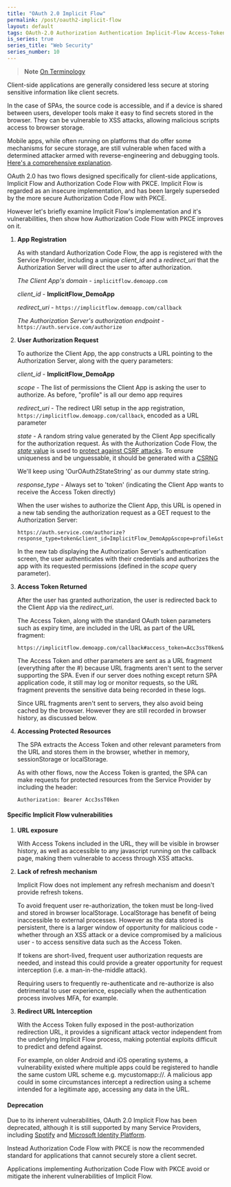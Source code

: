```yaml
---
title: "OAuth 2.0 Implicit Flow"
permalink: /post/oauth2-implicit-flow
layout: default
tags: OAuth-2.0 Authorization Authentication Implicit-Flow Access-Token Third-Party-Access 
is_series: true
series_title: "Web Security"
series_number: 10
---
```


> **Note**
> [On Terminology](/post/oauth2-overview#notes-on-terminology)

Client-side applications are generally considered less secure at storing sensitive information like client secrets. 

In the case of SPAs, the source code is accessible, and if a device is shared between users, developer tools make it easy to find secrets stored in the browser. They can be vulnerable to XSS attacks, allowing malicious scripts access to browser storage.

Mobile apps, while often running on platforms that do offer some mechanisms for secure storage, are still vulnerable when faced with a determined attacker armed with reverse-engineering and debugging tools. [Here's a comprehensive explanation](https://ivrodriguez.com/why-embedding-secrets-in-mobile-apps-is-not-a-good-idea/).

OAuth 2.0 has two flows designed specifically for client-side applications, Implicit Flow and Authorization Code Flow with PKCE. Implicit Flow is regarded as an insecure implementation, and has been largely superseded by the more secure Authorization Code Flow with PKCE.

However let's briefly examine Implicit Flow's implementation and it's vulnerabilities, then show how Authorization Code Flow with PKCE improves on it.


1) **App Registration**

    As with standard Authorization Code Flow, the app is registered with the Service Provider, including a unique *client_id* and a *redirect_uri* that the Authorization Server will direct the user to after authorization.

    *The Client App's domain* - `implicitflow.demoapp.com`

    *client_id* - **ImplicitFlow_DemoApp**
    
    *redirect_uri* - `https://implicitflow.demoapp.com/callback`
    
    *The Authorization Server's authorization endpoint* - `https://auth.service.com/authorize`

2) **User Authorization Request**

    To authorize the Client App, the app constructs a URL pointing to the Authorization Server, along with the query parameters:

    *client_id* - **ImplicitFlow_DemoApp**

    *scope* - The list of permissions the Client App is asking the user to authorize. As before, "profile" is all our demo app requires

    *redirect_uri* - The redirect URI setup in the app registration, `https://implicitflow.demoapp.com/callback`, encoded as a URL parameter

    *state* - A random string value generated by the Client App specifically for the authorization request. As with the Authorization Code Flow, the [*state* value](/post/oauth2-auth-code-flow) is used to [protect against CSRF attacks](/post/browser-security-fundamentals#cross-site-request-forgery-csrf). To ensure uniqueness and be unguessable, it should be generated with a [CSRNG](https://en.wikipedia.org/wiki/Cryptographically_secure_pseudorandom_number_generator)
    
    We'll keep using 'OurOAuth2StateString' as our dummy state string.

    *response_type* - Always set to 'token' (indicating the Client App wants to receive the Access Token directly)

    When the user wishes to authorize the Client App, this URL is opened in a new tab sending the authorization request as a GET request to the Authorization Server:

    ```
    https://auth.service.com/authorize?response_type=token&client_id=ImplicitFlow_DemoApp&scope=profile&state=OurOAuth2StateString&redirect_uri=https%3A%2F%2Fimplicitflow.demoapp.com%2Fcallback
    ```
    
    In the new tab displaying the Authorization Server's authentication screen, the user authenticates with their credentials and authorizes the app with its requested permissions (defined in the *scope* query parameter).

3) **Access Token Returned** 

    After the user has granted authorization, the user is redirected back to the Client App via the *redirect_uri*. 

    The Access Token, along with the standard OAuth token parameters such as expiry time, are included in the URL as part of the URL fragment:

    ```
    https://implicitflow.demoapp.com/callback#access_token=Acc3ssT0ken&token_type=Bearer&expires_in=3600&state=OurOAuth2StateString
    ```
    The Access Token and other parameters are sent as a URL fragment (everything after the #) because URL fragments aren't sent to the server supporting the SPA. Even if our server does nothing except return SPA application code, it still may log or monitor requests, so the URL fragment prevents the sensitive data being recorded in these logs. 

    Since URL fragments aren't sent to servers, they also avoid being cached by the browser. However they are still recorded in browser history, as discussed below.

4) **Accessing Protected Resources**

    The SPA extracts the Access Token and other relevant parameters from the URL and stores them in the browser, whether in memory, sessionStorage or localStorage.

    As with other flows, now the Access Token is granted, the SPA can make requests for protected resources from the Service Provider by including the header:

    ```
    Authorization: Bearer Acc3ssT0ken 
    ```

#### Specific Implicit Flow vulnerabilities

1) **URL exposure**

    With Access Tokens included in the URL, they will be visible in browser history, as well as accessible to any javascript running on the callback page, making them vulnerable to access through XSS attacks.  

2) **Lack of refresh mechanism**

    Implicit Flow does not implement any refresh mechanism and doesn't provide refresh tokens. 

    To avoid frequent user re-authorization, the token must be long-lived and stored in browser localStorage. LocalStorage has benefit of being inaccessible to external processes. However as the data stored is persistent, there is a larger window of opportunity for malicious code - whether through an XSS attack or a device compromised by a malicious user - to access sensitive data such as the Access Token.

    If tokens are short-lived, frequent user authorization requests are needed, and instead this could provide a greater opportunity for request interception (i.e. a man-in-the-middle attack). 

    Requiring users to frequently re-authenticate and re-authorize is also detrimental to user experience, especially when the authentication process involves MFA, for example.

3) **Redirect URL Interception**

    With the Access Token fully exposed in the post-authorization redirection URL, it provides a significant attack vector independent from the underlying Implicit Flow process, making potential exploits difficult to predict and defend against.

    For example, on older Android and iOS operating systems, a vulnerability existed where multiple apps could be registered to handle the same custom URL scheme e.g. mycustomapp://. A malicious app could in some circumstances intercept a redirection using a scheme intended for a legitimate app, accessing any data in the URL.

#### Deprecation

Due to its inherent vulnerabilities, OAuth 2.0 Implicit Flow has been deprecated, although it is still supported by many Service Providers, including [Spotify](https://developer.spotify.com/documentation/web-api/tutorials/implicit-flow) and [Microsoft Identity Platform](https://learn.microsoft.com/en-us/azure/active-directory/develop/v2-oauth2-implicit-grant-flow#prefer-the-auth-code-flow.md).

Instead Authorization Code Flow with PKCE is now the recommended standard for applications that cannot securely store a client secret.

Applications implementing Authorization Code Flow with PKCE avoid or mitigate the inherent vulnerabilities of Implicit Flow.

